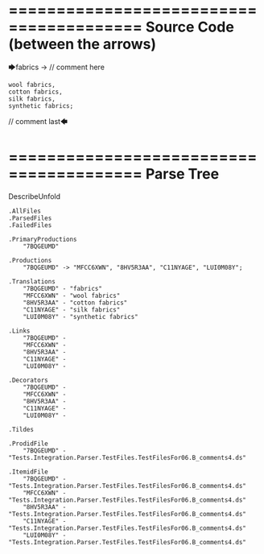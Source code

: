 ========================================
Source Code (between the arrows)
========================================

🡆fabrics -> // comment here

    wool fabrics,
    cotton fabrics,
    silk fabrics,
    synthetic fabrics;

// comment last🡄

========================================
Parse Tree
========================================
DescribeUnfold

    .AllFiles
    .ParsedFiles
    .FailedFiles

    .PrimaryProductions
        "7BQGEUMD" 

    .Productions
        "7BQGEUMD" -> "MFCC6XWN", "8HV5R3AA", "C11NYAGE", "LUI0M08Y";

    .Translations
        "7BQGEUMD" - "fabrics"
        "MFCC6XWN" - "wool fabrics"
        "8HV5R3AA" - "cotton fabrics"
        "C11NYAGE" - "silk fabrics"
        "LUI0M08Y" - "synthetic fabrics"

    .Links
        "7BQGEUMD" - 
        "MFCC6XWN" - 
        "8HV5R3AA" - 
        "C11NYAGE" - 
        "LUI0M08Y" - 

    .Decorators
        "7BQGEUMD" - 
        "MFCC6XWN" - 
        "8HV5R3AA" - 
        "C11NYAGE" - 
        "LUI0M08Y" - 

    .Tildes

    .ProdidFile
        "7BQGEUMD" - "Tests.Integration.Parser.TestFiles.TestFilesFor06.B_comments4.ds"

    .ItemidFile
        "7BQGEUMD" - "Tests.Integration.Parser.TestFiles.TestFilesFor06.B_comments4.ds"
        "MFCC6XWN" - "Tests.Integration.Parser.TestFiles.TestFilesFor06.B_comments4.ds"
        "8HV5R3AA" - "Tests.Integration.Parser.TestFiles.TestFilesFor06.B_comments4.ds"
        "C11NYAGE" - "Tests.Integration.Parser.TestFiles.TestFilesFor06.B_comments4.ds"
        "LUI0M08Y" - "Tests.Integration.Parser.TestFiles.TestFilesFor06.B_comments4.ds"

